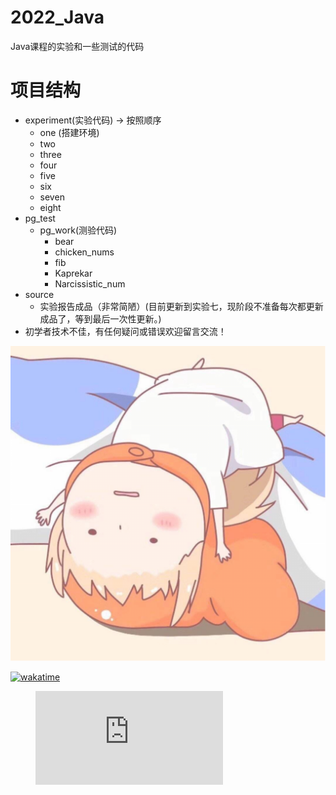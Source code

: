# 2022_Java
Java课程的实验和一些测试的代码
# 项目结构
  + experiment(实验代码) -> 按照顺序 
    + one (搭建环境)
    + two 
    + three
    + four
    + five
    + six
    + seven
    + eight
  + pg_test
    + pg_work(测验代码)
        + bear
        + chicken_nums
        + fib
        + Kaprekar
        + Narcissistic_num
  + source
     +  实验报告成品（非常简陋）(目前更新到实验七，现阶段不准备每次都更新成品了，等到最后一次性更新。)
  + 初学者技术不佳，有任何疑问或错误欢迎留言交流！

  ![img.png](img.png)
  
  [![wakatime](https://wakatime.com/badge/github/nowamoreac/2022_Java.svg)](https://wakatime.com/badge/github/nowamoreac/2022_Java)
  <figure><embed src="https://wakatime.com/share/@juanxincai/86058a9b-385d-451b-825b-37537b549444.svg"></embed></figure>
